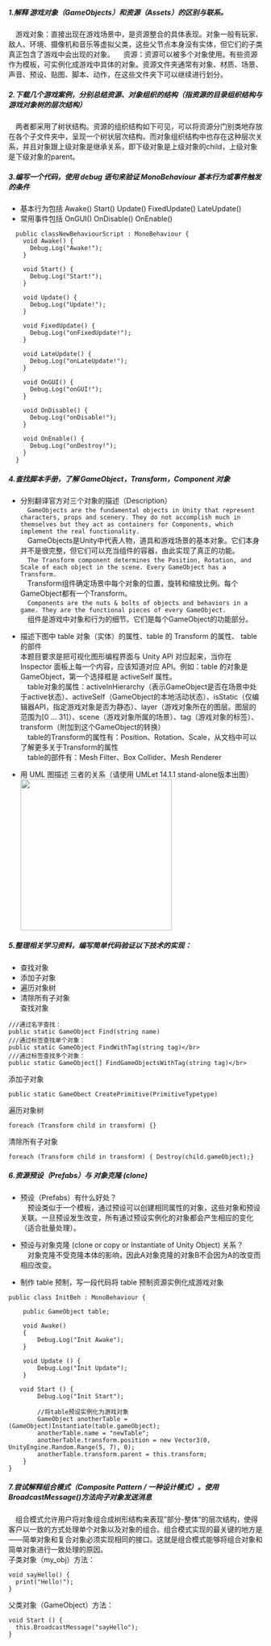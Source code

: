 ##### 1.解释 游戏对象（GameObjects）和资源（Assets）的区别与联系。</br>
&emsp;游戏对象：直接出现在游戏场景中，是资源整合的具体表现。对象一般有玩家、敌人、环境、摄像机和音乐等虚拟父类，这些父节点本身没有实体，但它们的子类真正包含了游戏中会出现的对象。 
&emsp;资源：资源可以被多个对象使用。有些资源作为模板，可实例化成游戏中具体的对象。资源文件夹通常有对象、材质、场景、声音、预设、贴图、脚本、动作，在这些文件夹下可以继续进行划分。

##### 2.下载几个游戏案例，分别总结资源、对象组织的结构（指资源的目录组织结构与游戏对象树的层次结构）
&emsp;两者都采用了树状结构。资源的组织结构如下可见，可以将资源分门别类地存放在各个子文件夹中，呈现一个树状层次结构。而对象组织结构中也存在这种层次关系，并且对象跟上级对象是继承关系，即下级对象是上级对象的child，上级对象是下级对象的parent。 

##### 3.编写一个代码，使用 debug 语句来验证 MonoBehaviour 基本行为或事件触发的条件
* 基本行为包括 Awake() Start() Update() FixedUpdate() LateUpdate()
* 常用事件包括 OnGUI() OnDisable() OnEnable()
```
  public classNewBehaviourScript : MonoBehaviour {
    void Awake() {
      Debug.Log("Awake!");
    }
		
    void Start() {
      Debug.Log("Start!");
    }
		
    void Update() {
      Debug.Log("Update!");
    }
		
    void FixedUpdate() {
      Debug.Log("onFixedUpdate!");
    }

    void LateUpdate() {
      Debug.Log("onLateUpdate!");
    }

    void OnGUI() {
      Debug.Log("onGUI!");
    }

    void OnDisable() {
      Debug.Log("onDisable!");
    }

    void OnEnable() {
      Debug.Log("onDestroy!");
    }
  }
  ```

##### 4.查找脚本手册，了解 GameObject，Transform，Component 对象
* 分别翻译官方对三个对象的描述（Description）</br>
&emsp;```GameObjects are the fundamental objects in Unity that represent characters, props and scenery. They do not accomplish much in themselves but they act as containers for Components, which implement the real functionality.```</br>
&emsp;GameObjects是Unity中代表人物，道具和游戏场景的基本对象。它们本身并不是很完整，但它们可以充当组件的容器，由此实现了真正的功能。</br>
&emsp;```The Transform component determines the Position, Rotation, and Scale of each object in the scene. Every GameObject has a Transform.```</br>
&emsp;Transform组件确定场景中每个对象的位置，旋转和缩放比例。每个GameObject都有一个Transform。</br>
&emsp;```Components are the nuts & bolts of objects and behaviors in a game. They are the functional pieces of every GameObject.```</br>
&emsp;组件是游戏中对象和行为的细节。它们是每个GameObject的功能部分。</br>
	
* 描述下图中 table 对象（实体）的属性、table 的 Transform 的属性、 table 的部件</br>
本题目要求是把可视化图形编程界面与 Unity API 对应起来，当你在 Inspector 面板上每一个内容，应该知道对应 API。例如：table 的对象是 GameObject，第一个选择框是 activeSelf 属性。</br>
&emsp;table对象的属性：activeInHierarchy（表示GameObject是否在场景中处于active状态）、activeSelf（GameObject的本地活动状态）、isStatic（仅编辑器API，指定游戏对象是否为静态）、layer（游戏对象所在的图层。图层的范围为[0 … 31]）、scene（游戏对象所属的场景）、tag（游戏对象的标签）、transform（附加到这个GameObject的转换）</br>
&emsp;table的Transform的属性有：Position、Rotation、Scale，从文档中可以了解更多关于Transform的属性</br>
&emsp;table的部件有：Mesh Filter、Box Collider、Mesh Renderer</br>

* 用 UML 图描述 三者的关系（请使用 UMLet 14.1.1 stand-alone版本出图）
  <img src="" width=300 />

##### 5.整理相关学习资料，编写简单代码验证以下技术的实现：
* 查找对象
* 添加子对象
* 遍历对象树
* 清除所有子对象</br>
查找对象
```
///通过名字查找：
public static GameObject Find(string name)
///通过标签查找单个对象：
public static GameObject FindWithTag(string tag)</br>
///通过标签查找多个对象：
public static GameObject[] FindGameObjectsWithTag(string tag)</br>
```
添加子对象
```
public static GameObect CreatePrimitive(PrimitiveTypetype)
```
遍历对象树
```
foreach (Transform child in transform) {}
```
清除所有子对象
```
foreach (Transform child in transform) { Destroy(child.gameObject);}
```

##### 6.资源预设（Prefabs）与 对象克隆 (clone)
* 预设（Prefabs）有什么好处？</br>
&emsp;预设类似于一个模板，通过预设可以创建相同属性的对象，这些对象和预设关联。一旦预设发生改变，所有通过预设实例化的对象都会产生相应的变化（适合批量处理）。
	
* 预设与对象克隆 (clone or copy or Instantiate of Unity Object) 关系？</br>
&emsp;对象克隆不受克隆本体的影响，因此A对象克隆的对象B不会因为A的改变而相应改变。
	
* 制作 table 预制，写一段代码将 table 预制资源实例化成游戏对象</br>
```
public class InitBeh : MonoBehaviour {

    public GameObject table;

    void Awake()
    {
        Debug.Log("Init Awake");
    }
    
    void Update () {
        Debug.Log("Init Update");
    }

   void Start () {
        Debug.Log("Init Start");

        //将table预设实例化为游戏对象
        GameObject anotherTable = (GameObject)Instantiate(table.gameObject);
        anotherTable.name = "newTable";
        anotherTable.transform.position = new Vector3(0, UnityEngine.Random.Range(5, 7), 0);
        anotherTable.transform.parent = this.transform;
    }
}
```
	
##### 7.尝试解释组合模式（Composite Pattern / 一种设计模式）。使用 BroadcastMessage()方法向子对象发送消息
&emsp;组合模式允许用户将对象组合成树形结构来表现”部分-整体“的层次结构，使得客户以一致的方式处理单个对象以及对象的组合。组合模式实现的最关键的地方是——简单对象和复合对象必须实现相同的接口。这就是组合模式能够将组合对象和简单对象进行一致处理的原因。</br>
子类对象（my_obj）方法：</br>
```
void sayHello() {
  print("Hello!");
}
```
父类对象（GameObject）方法：</br>
```
void Start () {
  this.BroadcastMessage("sayHello");
}
```
